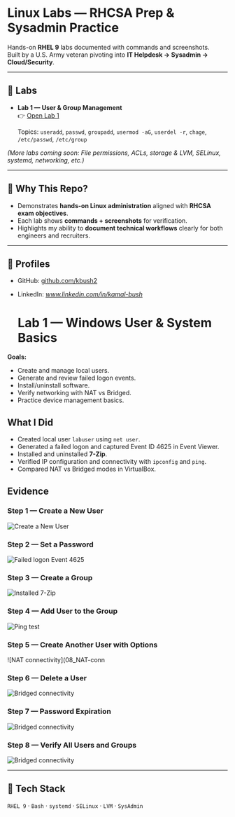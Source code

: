 # Linux Labs — RHCSA Prep & Sysadmin Practice

Hands-on **RHEL 9** labs documented with commands and screenshots.  
Built by a U.S. Army veteran pivoting into **IT Helpdesk → Sysadmin → Cloud/Security**.

---

## 📂 Labs

- **Lab 1 — User & Group Management**  
  👉 [Open Lab 1](./lab1-user-group-management)

  Topics: `useradd`, `passwd`, `groupadd`, `usermod -aG`, `userdel -r`, `chage`, `/etc/passwd`, `/etc/group`

*(More labs coming soon: File permissions, ACLs, storage & LVM, SELinux, systemd, networking, etc.)*

---

## 🔑 Why This Repo?
- Demonstrates **hands-on Linux administration** aligned with **RHCSA exam objectives**.  
- Each lab shows **commands + screenshots** for verification.  
- Highlights my ability to **document technical workflows** clearly for both engineers and recruiters.

---

## 🔗 Profiles
- GitHub: [github.com/kbush2](https://github.com/kbush2)  
- LinkedIn: *www.linkedin.com/in/kamal-bush*

  # Lab 1 — Windows User & System Basics

**Goals:**  
- Create and manage local users.  
- Generate and review failed logon events.  
- Install/uninstall software.  
- Verify networking with NAT vs Bridged.  
- Practice device management basics.  

## What I Did
- Created local user `labuser` using `net user`.
- Generated a failed logon and captured Event ID 4625 in Event Viewer.
- Installed and uninstalled **7-Zip**.
- Verified IP configuration and connectivity with `ipconfig` and `ping`.
- Compared NAT vs Bridged modes in VirtualBox.


## Evidence

### Step 1 — Create a New User
![Create a New User](step1.png)

### Step 2 — Set a Password
![Failed logon Event 4625](03_event-4625-failed-logon.png)

### Step 3 — Create a Group
![Installed 7-Zip](04_Installed-App-List.png)

### Step 4 — Add User to the Group
![Ping test](07_ping-8888.png)

### Step 5 — Create Another User with Options
![NAT connectivity](08_NAT-conn

### Step 6 — Delete a User
![Bridged connectivity](09_Bridged-connectivity.png)

### Step 7 — Password Expiration
![Bridged connectivity](09_Bridged-connectivity.png)

### Step 8 — Verify All Users and Groups
![Bridged connectivity](09_Bridged-connectivity.png)



---

## 🧰 Tech Stack
`RHEL 9` · `Bash` · `systemd` · `SELinux` · `LVM` · `SysAdmin`
